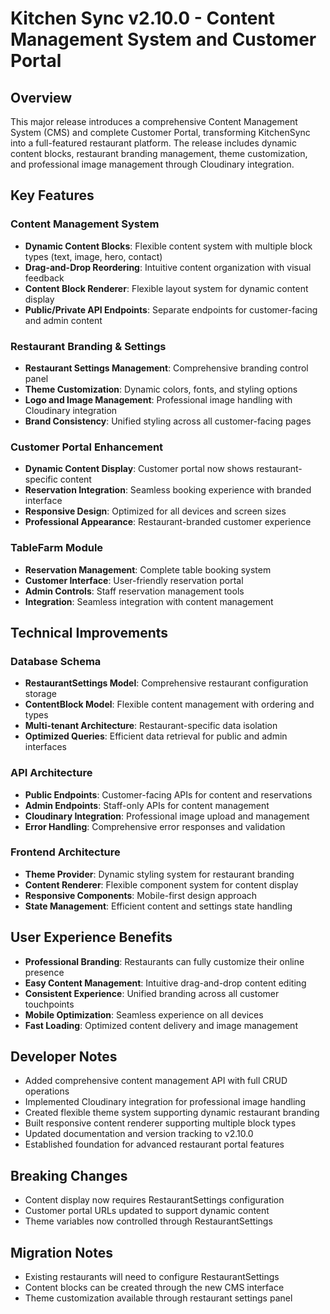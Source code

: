 # Kitchen Sync v2.10.0 - Content Management System and Customer Portal

## Overview
This major release introduces a comprehensive Content Management System (CMS) and complete Customer Portal, transforming KitchenSync into a full-featured restaurant platform. The release includes dynamic content blocks, restaurant branding management, theme customization, and professional image management through Cloudinary integration.

## Key Features

### Content Management System
- **Dynamic Content Blocks**: Flexible content system with multiple block types (text, image, hero, contact)
- **Drag-and-Drop Reordering**: Intuitive content organization with visual feedback
- **Content Block Renderer**: Flexible layout system for dynamic content display
- **Public/Private API Endpoints**: Separate endpoints for customer-facing and admin content

### Restaurant Branding & Settings
- **Restaurant Settings Management**: Comprehensive branding control panel
- **Theme Customization**: Dynamic colors, fonts, and styling options
- **Logo and Image Management**: Professional image handling with Cloudinary integration
- **Brand Consistency**: Unified styling across all customer-facing pages

### Customer Portal Enhancement
- **Dynamic Content Display**: Customer portal now shows restaurant-specific content
- **Reservation Integration**: Seamless booking experience with branded interface
- **Responsive Design**: Optimized for all devices and screen sizes
- **Professional Appearance**: Restaurant-branded customer experience

### TableFarm Module
- **Reservation Management**: Complete table booking system
- **Customer Interface**: User-friendly reservation portal
- **Admin Controls**: Staff reservation management tools
- **Integration**: Seamless integration with content management

## Technical Improvements

### Database Schema
- **RestaurantSettings Model**: Comprehensive restaurant configuration storage
- **ContentBlock Model**: Flexible content management with ordering and types
- **Multi-tenant Architecture**: Restaurant-specific data isolation
- **Optimized Queries**: Efficient data retrieval for public and admin interfaces

### API Architecture
- **Public Endpoints**: Customer-facing APIs for content and reservations
- **Admin Endpoints**: Staff-only APIs for content management
- **Cloudinary Integration**: Professional image upload and management
- **Error Handling**: Comprehensive error responses and validation

### Frontend Architecture
- **Theme Provider**: Dynamic styling system for restaurant branding
- **Content Renderer**: Flexible component system for content display
- **Responsive Components**: Mobile-first design approach
- **State Management**: Efficient content and settings state handling

## User Experience Benefits
- **Professional Branding**: Restaurants can fully customize their online presence
- **Easy Content Management**: Intuitive drag-and-drop content editing
- **Consistent Experience**: Unified branding across all customer touchpoints
- **Mobile Optimization**: Seamless experience on all devices
- **Fast Loading**: Optimized content delivery and image management

## Developer Notes
- Added comprehensive content management API with full CRUD operations
- Implemented Cloudinary integration for professional image handling
- Created flexible theme system supporting dynamic restaurant branding
- Built responsive content renderer supporting multiple block types
- Updated documentation and version tracking to v2.10.0
- Established foundation for advanced restaurant portal features

## Breaking Changes
- Content display now requires RestaurantSettings configuration
- Customer portal URLs updated to support dynamic content
- Theme variables now controlled through RestaurantSettings

## Migration Notes
- Existing restaurants will need to configure RestaurantSettings
- Content blocks can be created through the new CMS interface
- Theme customization available through restaurant settings panel 